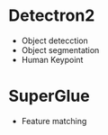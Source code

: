 # Detectron2
- Object detecction
- Object segmentation
- Human Keypoint
# SuperGlue
- Feature matching
